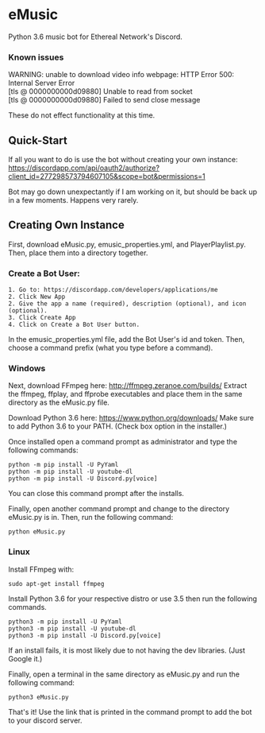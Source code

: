 # eMusic
Python 3.6 music bot for Ethereal Network's Discord.

### Known issues
WARNING: unable to download video info webpage: HTTP Error 500: Internal Server Error
<br>[tls @ 0000000000d09880] Unable to read from socket
<br>[tls @ 0000000000d09880] Failed to send close message

These do not effect functionality at this time.

## Quick-Start

If all you want to do is use the bot without creating your own instance:
https://discordapp.com/api/oauth2/authorize?client_id=277298573794607105&scope=bot&permissions=1

Bot may go down unexpectantly if I am working on it, but should be back up in a few moments.
Happens very rarely.

## Creating Own Instance

First, download eMusic.py, emusic_properties.yml, and PlayerPlaylist.py.
Then, place them into a directory together.

### Create a Bot User:
    1. Go to: https://discordapp.com/developers/applications/me
    2. Click New App
    2. Give the app a name (required), description (optional), and icon (optional).
    3. Click Create App
    4. Click on Create a Bot User button.

In the emusic_properties.yml file, add the Bot User's id and token.
Then, choose a command prefix (what you type before a command).

### Windows

Next, download FFmpeg here: http://ffmpeg.zeranoe.com/builds/
Extract the ffmpeg, ffplay, and ffprobe executables and place them in the same directory 
as the eMusic.py file.

Download Python 3.6 here: https://www.python.org/downloads/
Make sure to add Python 3.6 to your PATH. (Check box option in the installer.)

Once installed open a command prompt as administrator and type the following commands:
```
python -m pip install -U PyYaml
python -m pip install -U youtube-dl
python -m pip install -U Discord.py[voice]
```
You can close this command prompt after the installs.

Finally, open another command prompt and change to the directory eMusic.py is in.
Then, run the following command:
```
python eMusic.py
```

### Linux
Install FFmpeg with:
```
sudo apt-get install ffmpeg
```

Install Python 3.6 for your respective distro or use 3.5 then run the following commands.
```
python3 -m pip install -U PyYaml
python3 -m pip install -U youtube-dl
python3 -m pip install -U Discord.py[voice]
```
If an install fails, it is most likely due to not having the dev libraries. (Just Google it.)

Finally, open a terminal in the same directory as eMusic.py and run the following command:
```
python3 eMusic.py
```

That's it! Use the link that is printed in the command prompt to add the bot to your discord server.
